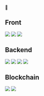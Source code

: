 👋
<h2>Front</h2>
<img src="https://img.shields.io/badge/react-61DAFB?style=for-the-badge&logo=react&logoColor=white">
<img src="https://img.shields.io/badge/bootstrap-7952B3?style=for-the-badge&logo=bootstrap&logoColor=white">
<img src="https://img.shields.io/badge/tailwindcss-06B6D4?style=for-the-badge&logo=tailwindcss&logoColor=white">
<h2>Backend</h2>
<img src="https://img.shields.io/badge/nestjs-E0234E?style=for-the-badge&logo=nestjs&logoColor=white">
<img src="https://img.shields.io/badge/typeorm-ea4434?style=for-the-badge&logo=typescript&logoColor=white">
<img src="https://img.shields.io/badge/postgresql-4169E1?style=for-the-badge&logo=postgresql&logoColor=white">
<img src="https://img.shields.io/badge/aws-232F3E?style=for-the-badge&logo=amazonec2&logoColor=white">
<h2>Blockchain</h2>
<img src="https://img.shields.io/badge/solidity-363636?style=for-the-badge&logo=solidity&logoColor=white">
<img src="https://img.shields.io/badge/ethersjs-3C3C3D?style=for-the-badge&logo=ethereum&logoColor=white">










